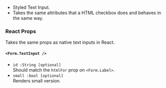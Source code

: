 * Styled Text Input.
* Takes the same attributes that a HTML checkbox does and behaves in the same way.


### React Props
Takes the same props as native text inputs in React.

#### `<Form.TextInput />`
* `id :String [optional]`  
Should match the `htmlFor` prop on `<Form.Label>`.
* `small :bool [optional]`  
Renders small version.
